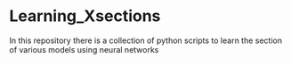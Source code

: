 # Learning_Xsections
In this repository there is a collection of python scripts to learn the section of various models using neural networks
